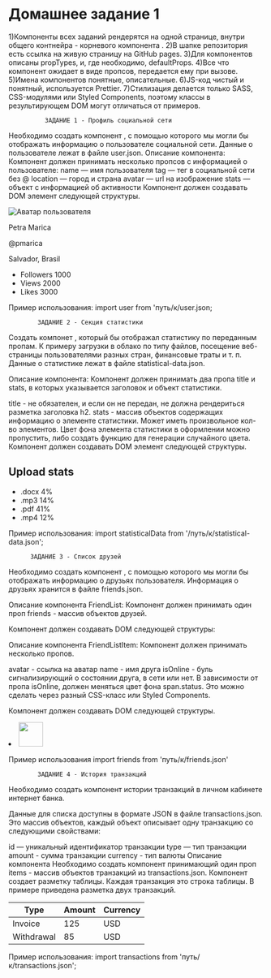 # Домашнее задание 1
1)Компоненты всех заданий рендерятся на одной странице, внутри общего контнейра - корневого компонента <App>.
2)В шапке репозитория есть ссылка на живую страницу на GitHub pages.
3)Для компонентов описаны propTypes, и, где необходимо, defaultProps.
4)Все что компонент ожидает в виде пропсов, передается ему при вызове.
5)Имена компонентов понятные, описательные.
6)JS-код чистый и понятный, используется Prettier.
7)Стилизация делается только SASS, CSS-модулями или Styled Components, поэтому классы в результирующем DOM могут отличаться от примеров.

              ЗАДАНИЕ 1 - Профиль социальной сети
Необходимо создать компонент <Profile>, с помощью которого мы могли бы отображать информацию о пользователе социальной сети. Данные о пользователе лежат в файле user.json.
Описание компонента:
Компонент должен принимать несколько пропсов с информацией о пользователе:
name — имя пользователя
tag — тег в социальной сети без @
location — город и страна
avatar — url на изображение
stats — объект с информацией об активности
Компонент должен создавать DOM элемент следующей структуры.

<div class="profile">
  <div class="description">
    <img
      src="https://www.flaticon.com/svg/static/icons/svg/3135/3135715.svg"
      alt="Аватар пользователя"
      class="avatar"
    />
    <p class="name">Petra Marica</p>
    <p class="tag">@pmarica</p>
    <p class="location">Salvador, Brasil</p>
  </div>

  <ul class="stats">
    <li>
      <span class="label">Followers</span>
      <span class="quantity">1000</span>
    </li>
    <li>
      <span class="label">Views</span>
      <span class="quantity">2000</span>
    </li>
    <li>
      <span class="label">Likes</span>
      <span class="quantity">3000</span>
    </li>
  </ul>
</div>

Пример использования:
import user from 'путь/к/user.json;

<Profile
  name={user.name}
  tag={user.tag}
  location={user.location}
  avatar={user.avatar}
  stats={user.stats}
/>

            ЗАДАНИЕ 2 - Секция статистики

Создать компонет <Statistics>, который бы отображал статистику по переданным пропам. К примеру загрузки в облако по типу файлов, посещение веб-страницы пользователями разных стран, финансовые траты и т. п. Данные о статистике лежат в файле statistical-data.json.

Описание компонента:
Компонент должен принимать два пропа title и stats, в которых указывается заголовок и объект статистики.

title - не обязателен, и если он не передан, не должна рендериться разметка заголовка h2.
stats - массив объектов содержащих информацию о элементе статистики. Может иметь произвольное кол-во элементов.
Цвет фона элемента статистики в оформлении можно пропустить, либо создать функцию для генерации случайного цвета.
Компонент должен создавать DOM элемент следующей структуры.

<section class="statistics">
  <h2 class="title">Upload stats</h2>

  <ul class="stat-list">
    <li class="item">
      <span class="label">.docx</span>
      <span class="percentage">4%</span>
    </li>
    <li class="item">
      <span class="label">.mp3</span>
      <span class="percentage">14%</span>
    </li>
    <li class="item">
      <span class="label">.pdf</span>
      <span class="percentage">41%</span>
    </li>
    <li class="item">
      <span class="label">.mp4</span>
      <span class="percentage">12%</span>
    </li>
  </ul>
</section>

Пример использования:
import statisticalData from '/путь/к/statistical-data.json';

<Statistics title="Upload stats" stats={statisticalData} />
<Statistics stats={statisticalData} />

          ЗАДАНИЕ 3 - Список друзей
Необходимо создать компонент <FriendList>, с помощью которого мы могли бы отображать информацию о друзьях пользователя. Информация о друзьях хранится в файле friends.json.

Описание компонента FriendList:
Компонент должен принимать один проп friends - массив объектов друзей.

Компонент должен создавать DOM следующей структуры:

<ul class="friend-list">
  <!-- Произвольное кол-во FriendListItem, в зависимости от кол-ва объектов в массиве -->
</ul>

Описание компонента FriendListItem:
Компонент должен принимать несколько пропов.

avatar - ссылка на аватар
name - имя друга
isOnline - буль сигнализирующий о состоянии друга, в сети или нет.
В зависимости от пропа isOnline, должен меняться цвет фона span.status. Это можно сделать через разный CSS-класс или Styled Components.

Компонент должен создавать DOM следующей структуры.

<li class="item">
  <span class="status"></span>
  <img class="avatar" src="" alt="" width="48" />
  <p class="name"></p>
</li>
Пример использования
import friends from 'путь/к/friends.json'
<FriendList friends={friends} />

            ЗАДАНИЕ 4 - История транзакций
Необходимо создать компонент истории транзакций в личном кабинете интернет банка.

Данные для списка доступны в формате JSON в файле transactions.json. Это массив объектов, каждый объект описывает одну транзакцию со следующими свойствами:

id — уникальный идентификатор транзакции
type — тип транзакции
amount - сумма транзакции
currency - тип валюты
Описание компонента
Необходимо создать компонент <TransactionHistory> принимающий один проп items - массив объектов транзакций из transactions.json. Компонент создает разметку таблицы. Каждая транзакция это строка таблицы. В примере приведена разметка двух транзакций.

<table class="transaction-history">
  <thead>
    <tr>
      <th>Type</th>
      <th>Amount</th>
      <th>Currency</th>
    </tr>
  </thead>

  <tbody>
    <tr>
      <td>Invoice</td>
      <td>125</td>
      <td>USD</td>
    </tr>
    <tr>
      <td>Withdrawal</td>
      <td>85</td>
      <td>USD</td>
    </tr>
  </tbody>
</table>

Пример использования:
import transactions from 'путь/к/transactions.json';

<TransactionHistory items={transactions} />
